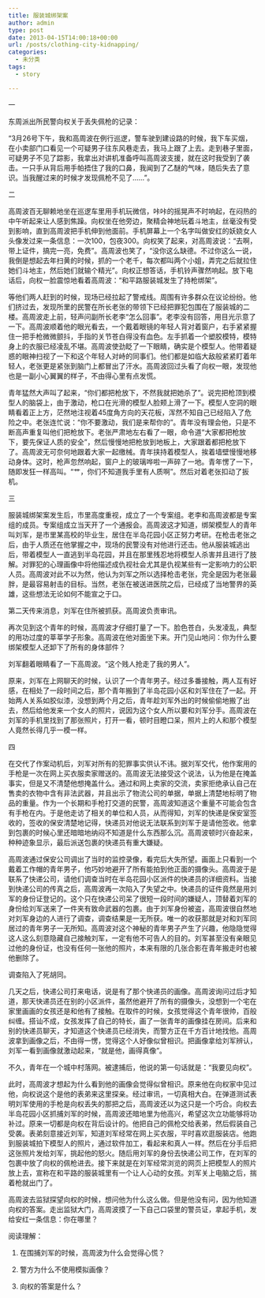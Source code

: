 ```yaml
---
title: 服装城绑架案
author: admin
type: post
date: 2013-04-15T14:00:18+00:00
url: /posts/clothing-city-kidnapping/
categories:
  - 未分类
tags:
  - story

---
```

一

东周派出所民警向权关于丢失佩枪的记录：

“3月26号下午，我和高周波在例行巡逻，警车驶到建设路的时候，我下车买烟，在小卖部门口看见一个可疑男子往东风巷走去，我马上跟了上去。走到巷子里面，可疑男子不见了踪影，我拿出对讲机准备呼叫高周波支援，就在这时我受到了袭击。一只手从背后用手帕捂住了我的口鼻，我闻到了乙醚的气味，随后失去了意识。当我醒过来的时候才发现佩枪不见了……”。

二

高周波百无聊赖地坐在巡逻车里用手机玩微信，咔咔的摇晃声不时响起，在闷热的中午听起来让人感到焦躁。向权坐在他旁边，聚精会神地玩着斗地主，丝毫没有受到影响，直到高周波把手机伸到他面前。手机屏幕上一个名字叫做安红的妖娆女人头像发过来一条信息：一次100，包夜300。向权笑了起来，对高周波说：“去啊，带上证件，搞完一亮，免费”。高周波也笑了，“没你这么缺德。不过你这么一说，我倒是想起去年扫黄的时候，抓的一个老千，每次都叫两个小姐，弄完之后就拉住她们斗地主，然后她们就输个精光”。向权正想答话，手机铃声骤然响起。放下电话后，向权一脸震惊地看着高周波：“和平路服装城发生了持枪绑架”。

等他们两人赶到的时候，现场已经拉起了警戒线。周围有许多群众在议论纷纷。他们挤过去，发现所里的民警在所长老张的带领下已经把罪犯包围在了服装城的二楼。高周波走上前，轻声问副所长老李“怎么回事”。老李没有回答，用目光示意了一下。高周波顺着他的眼光看去，一个戴着眼镜的年轻人背对着窗户，右手紧紧握住一把手枪微微颤抖，手指的关节苍白得没有血色。左手抓着一个塑胶模特，模特身上的衣服已经凌乱不堪。高周波使劲眨了一下眼睛，确实是个模型人。他带着疑惑的眼神扫视了一下和这个年轻人对峙的同事们。他们都是如临大敌般紧紧盯着年轻人，老张更是紧张到脑门上都冒出了汗水。高周波回过头看了向权一眼，发现他也是一副小心翼翼的样子，不由得心里有点发慌。

青年猛然大声叫了起来，“你们都把枪放下，不然我就把她杀了”。说完把枪顶到模型人的脑袋上，由于激动，枪口在光滑的模型人脸颊上滑了一下。模型人空洞的眼睛看着正上方，茫然地注视着45度角方向的天花板，浑然不知自己已经陷入了危险之中。老张连忙说：“你不要激动，我们是来帮你的”。青年没有理会他，只是不断高声重复叫他们把枪放下。老张严肃地左右看了一眼，命令道“大家都把枪放下，要先保证人质的安全”，然后慢慢地把枪放到地板上，大家跟着都把枪放下了。高周波无可奈何地跟着大家一起缴械。青年挟持着模型人，挨着墙壁慢慢地移动身体。这时，枪声忽然响起，窗户上的玻璃哗啦一声碎了一地。青年愣了一下，随即发狂一样高叫。“艹，你们不知道我手里有人质啊”。然后对着老张扣动了扳机。

三

服装城绑架案发生后，市里高度重视，成立了一个专案组。老李和高周波都是专案组的成员。专案组成立当天开了一个通报会。高周波这才知道，绑架模型人的青年叫刘军，是市里某高校的毕业生，居住在半岛花园小区正努力考研。在枪击老张之后，由于人质还在他掌握之中，现场的民警没有对他进行还击。他从服装城逃出后，带着模型人一直逃到半岛花园，并且在那里残忍地将模型人杀害并且进行了肢解。对罪犯的心理画像中将他描述成仇视社会尤其是仇视某些有一定影响力的公职人员。高周波对此不以为然，他认为刘军之所以选择枪击老张，完全是因为老张最胖，是最容易射击的目标。当然，老张在被送进医院之后，已经成了当地警界的英雄，这些想法无论如何不能宣之于口。

第二天传来消息，刘军在住所被抓获。高周波负责审讯。

再次见到这个青年的时候，高周波才仔细打量了一下。脸色苍白，头发凌乱，典型的用功过度的莘莘学子形象。高周波在他对面坐下来。开门见山地问：你为什么要绑架模型人还卸下了所有的身体部件？

刘军翻着眼睛看了一下高周波。“这个贱人抢走了我的男人”。

原来，刘军在上网聊天的时候，认识了一个青年男子。经过多番接触，两人互有好感，在相处了一段时间之后，那个青年搬到了半岛花园小区和刘军住在了一起。开始两人关系如胶似漆，没想到两个月之后，青年趁刘军外出的时候偷偷地搬了出去，然后给他发来一个女人的照片，说因为这个女人所以要和刘军分手。高周波在刘军的手机里找到了那张照片，打开一看，顿时目瞪口呆，照片上的人和那个模型人竟然长得几乎一模一样。

四

在交代了作案动机后，刘军对所有的犯罪事实供认不讳。据刘军交代，他作案用的手枪是一次在网上买衣服卖家赠送的。高周波无法接受这个说法，认为他是在掩盖事实，但是又不清楚他想掩盖什么。通过和网上卖家的交流，卖家拒绝承认自己在售卖的衣物中含有非法武器，并且出示了物流公司的单据，单据上清楚地标明了物品的重量。作为一个长期和手枪打交道的民警，高周波知道这个重量不可能会包含有手枪在内。于是他走访了相关的单位和人员，从而得知，刘军的快递是保安室签收的，签收的保安清楚地记得，快递员对他说无法联系到刘军于是请他签收。他拿到包裹的时候心里还暗暗地纳闷不知道是什么东西那么沉。高周波顿时兴奋起来，种种迹象显示，最后派送包裹的快递员有重大嫌疑。

高周波通过保安公司调出了当时的监控录像，看完后大失所望。画面上只看到一个戴着工作帽的青年男子，他巧妙地避开了所有能拍到他正面的摄像头。高周波于是联系了快递公司，请他们调查当时在半岛花园小区派件的快递员的详细资料。当接到快递公司的传真之后，高周波再一次陷入了失望之中。快递员的证件竟然是用刘军的身份证登记的。这个只在快递公司呆了很短一段时间的嫌疑人，顶替着刘军的身份给刘军送来了一件夹有致命武器的包裹。由于刘军身份被盗，高周波很自然地对刘军身边的人进行了调查，调查结果是一无所获。唯一的收获那就是对和刘军同居过的青年男子一无所知。高周波对这个神秘的青年男子产生了兴趣，他隐隐觉得这人这么刻意隐藏自己接触刘军，一定有他不可告人的目的。刘军甚至没有亲眼见过他的身份证，也没有任何一张他的照片，本来有限的几张合影在青年搬走时也被他删除了。
  
调查陷入了死胡同。

几天之后，快递公司打来电话，说是有了那个快递员的画像。高周波询问过后才知道，那天快递员还在别的小区派件，虽然他避开了所有的摄像头，没想到一个宅在家里画画的女孩还是和他有了接触。在取件的时候，女孩觉得这个青年很帅，百般纠缠。搭讪不成，女孩发挥了自己的特长，画了一张青年的画像挂在房间。后来和别的快递员聊天，才知道这个快递员已经消失，而警方正在千方百计地找他。高周波拿到画像之后，不由得一愣，觉得这个人好像似曾相识。把画像拿给刘军辨认，刘军一看到画像就激动起来，“就是他，画得真像”。

不久，青年在一个城中村落网。被逮捕后，他说的第一句话就是：“我要见向权”。

此时，高周波才想起为什么看到他的画像会觉得似曾相识。原来他在向权家中见过他，向权说这个是他的表弟来这里探亲。经过审讯，一切真相大白。在弹道测试表明刘军使用的手枪是向权丢失的那把之后，高周波还以为这只是一个巧合。向权去半岛花园小区抓捕刘军的时候，高周波还暗地里为他高兴，希望这次立功能够将功补过。原来一切都是向权在背后设计的。他把自己的佩枪交给表弟，然后假装自己受袭。表弟刻意接近刘军，知道刘军经常在网上买衣服，平时喜欢逛服装店。他跑到服装城拍下模型人的照片，通过软件加工，看起来和真人一样。然后在分手后把这张照片发给刘军，挑起他的怒火。随后用刘军的身份去快递公司工作，在刘军的包裹中放了向权的佩枪进去。接下来就是在刘军经常浏览的网页上把模型人的照片放上去，宣称在和平路的服装城里有一个让人心动的女孩。刘军关上电脑之后，揣着枪就出门了。

高周波去监狱探望向权的时候，想问他为什么这么做。但是他没有问，因为他知道向权的答案。走出监狱大门，高周波摸了一下自己口袋里的警员证，拿起手机，发给安红一条信息：你在哪里？

阅读理解：
  
1. 在围捕刘军的时候，高周波为什么会觉得心慌？
  
2. 警方为什么不使用模拟画像？
  
3. 向权的答案是什么？